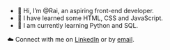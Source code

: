 - 👋 Hi, I’m @Rai, an aspiring front-end developer.
- 👀 I have learned some HTML, CSS and JavaScript.
- 🌱 I am currently learning Python and SQL.

☁️ Connect with me on <a href="https://www.linkedin.com/in/rachel-gordon-634120233/" rel="nofollow">LinkedIn</a> or by <a href="mailto:racheel.d.gordon@protonmail.com">email</a>.
<!---
RaiGordon/RaiGordon is a ✨ special ✨ repository because its `README.md` (this file) appears on your GitHub profile.
You can click the Preview link to take a look at your changes.
--->

